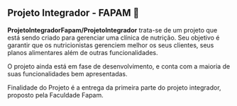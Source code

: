 ## Projeto Integrador - FAPAM 👋

**ProjetoIntegradorFapam/ProjetoIntegrador** trata-se de um projeto que está sendo criado para gerenciar uma clínica de nutrição.
Seu objetivo é garantir que os nutricionistas gerenciem melhor os seus clientes, seus planos alimentares além de outras funcionalidades.

O projeto ainda está em fase de desenvolvimento, e conta com a maioria de suas funcionalidades bem apresentadas.

Finalidade do Projeto é a entrega da primeira parte do projeto integrador, proposto pela Faculdade Fapam.
